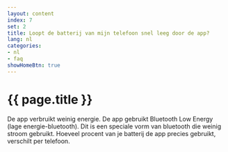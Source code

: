 ```yaml
---
layout: content
index: 7
set: 2
title: Loopt de batterij van mijn telefoon snel leeg door de app?
lang: nl
categories:
- nl
- faq
showHomeBtn: true
---
```


# {{ page.title }}

De app verbruikt weinig energie. De app gebruikt Bluetooth Low Energy (lage energie-bluetooth). Dit is een speciale vorm van bluetooth die weinig stroom gebruikt.
Hoeveel procent van je batterij de app precies gebruikt, verschilt per telefoon.
 
